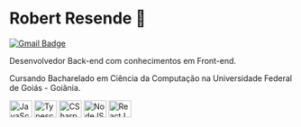 # Robert Resende 🎉 

[![Gmail Badge](https://img.shields.io/badge/-Gmail-ff0000?style=flat-square&logo=Gmail&logoColor=white&link=mailto:robertmoraes1112@gmail.com)](mailto:robertmoraes1112@gmail.com)

Desenvolvedor Back-end com conhecimentos em Front-end.

Cursando Bacharelado em Ciência da Computação na Universidade Federal de Goiás - Goiânia.

<div style="display: inline_block">
  <img align="center" alt="JavaScript" height="30" width="40" src="https://cdn.jsdelivr.net/gh/devicons/devicon/icons/javascript/javascript-original.svg" />
  <img align="center" alt="Typescript" height="30" width="40" src="https://cdn.jsdelivr.net/gh/devicons/devicon/icons/typescript/typescript-original.svg" />
  <img align="center" alt="CSharp" height="30" width="40" src="https://cdn.jsdelivr.net/gh/devicons/devicon/icons/csharp/csharp-original.svg" />
  <img align="center" alt="NodeJS" height="30" width="40" src="https://cdn.jsdelivr.net/gh/devicons/devicon/icons/nodejs/nodejs-original.svg" />
  <img align="center" alt="ReactJS" height="30" width="40" src="https://cdn.jsdelivr.net/gh/devicons/devicon/icons/react/react-original.svg" />
</div>



